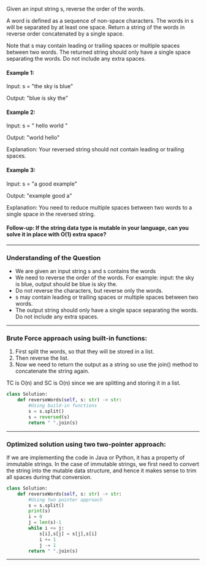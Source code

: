 Given an input string s, reverse the order of the words.

A word is defined as a sequence of non-space characters. The words in s will be separated by at least one space. Return a string of the words in reverse order concatenated 
by a single space.

Note that s may contain leading or trailing spaces or multiple spaces between two words. The returned string should only have a single space separating the words. 
Do not include any extra spaces.

#### Example 1:

Input: s = "the sky is blue"

Output: "blue is sky the"

#### Example 2:

Input: s = "  hello world  "

Output: "world hello"

Explanation: Your reversed string should not contain leading or trailing spaces.

#### Example 3:

Input: s = "a good   example"

Output: "example good a"

Explanation: You need to reduce multiple spaces between two words to a single space in the reversed string.

#### Follow-up: If the string data type is mutable in your language, can you solve it in place with O(1) extra space?
______________________________________________________________________________________________________________________________________

### Understanding of the Question

* We are given an input string s and s contains the words
* We need to reverse the order of the words. For example: input: the sky is blue, output should be blue is sky the.
* Do not reverse the characters, but reverse only the words.
* s may contain leading or trailing spaces or multiple spaces between two words.
* The output string should only have a single space separating the words. Do not include any extra spaces.
_______________________________________________________________________________________________________________________________________

### Brute Force approach using built-in functions:

1. First split the words, so that they will be stored in a list. 
2. Then reverse the list.
3. Now we need to return the output as a string so use the join() method to concatenate the string again.

TC is O(n) and SC is O(n) since we are splitting and storing it in a list.

```python
class Solution:
    def reverseWords(self, s: str) -> str:
        #Using build-in functions
        s = s.split()
        s = reversed(s)        
        return " ".join(s)
```
____________________________________________________________________________________________________________________________________________

### Optimized solution using two two-pointer approach:

If we are implementing the code in Java or Python, it has a property of immutable strings. In the case of immutable strings, we first need to convert the string into
the mutable data structure, and hence it makes sense to trim all spaces during that conversion.

```python
class Solution:
    def reverseWords(self, s: str) -> str:
        #Using two pointer approach
        s = s.split()
        print(s)
        i = 0
        j = len(s)-1
        while i <= j:
            s[i],s[j] = s[j],s[i]
            i += 1
            j -= 1
        return " ".join(s)
```
___________________________________________________________________________________________________________________________________________________


